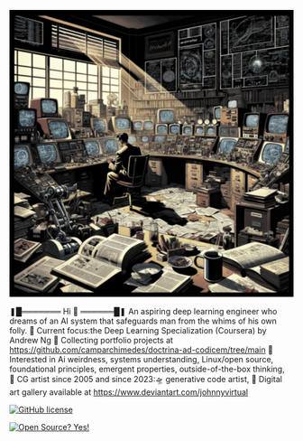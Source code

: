 ![alt text](https://github.com/camparchimedes/databank/blob/main/DL_research.jpg?raw=true)

❚█═══════ Hi 👋 ══════█❚ 
An aspiring deep learning engineer who dreams of an AI system that safeguards man from the whims of his own folly.
📖 Current focus:the Deep Learning Specialization (Coursera) by Andrew Ng
🔬 Collecting portfolio projects at https://github.com/camparchimedes/doctrina-ad-codicem/tree/main
🎲 Interested in Ai weirdness, systems understanding, Linux/open source, foundational principles, emergent properties, outside-of-the-box thinking,  
🎨 CG artist since 2005 and since 2023:🛸 generative code artist, 🔮 Digital art gallery available at https://www.deviantart.com/johnnyvirtual






[![GitHub license](https://img.shields.io/github/license/Naereen/StrapDown.js.svg)](https://github.com/camparchimedes/databank/blob/main/LICENSE)

[![Open Source? Yes!](https://badgen.net/badge/Open%20Source%20%3F/Yes%21/blue?icon=github)](https://opensource.com/resources/what-open-source)
